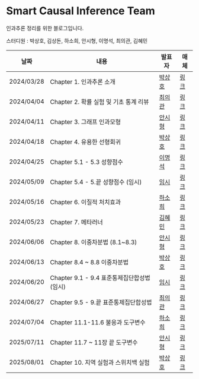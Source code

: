# Smart Causal Inference Team

인과추론 정리를 위한 블로그입니다.

스터디원 : 박상호, 김상돈, 하소희, 안시형, 이명석, 최의관, 김혜민

| 날짜 | 내용 | 발표자 | 매체 | 
| ----- | ----- | -------- | ----- |
| 2024/03/28 | Chapter 1. 인과추론 소개  | [박상호]() | [링크](https://causalinferencelab.github.io/Smart_Causal_Inference/docs/Chapter1.html) | 
| 2024/04/04 | Chapter 2. 확률 실험 및 기초 통계 리뷰  | [최의관]() | [링크](https://causalinferencelab.github.io/Smart_Causal_Inference/docs/Chapter2.html) | 
| 2024/04/11 | Chapter 3. 그래프 인과모형 | [안시형]() | [링크](https://causalinferencelab.github.io/Smart_Causal_Inference/docs/Chapter3.html) | 
| 2024/04/18 | Chapter 4. 유용한 선형회귀 | [박상호]() | [링크](https://causalinferencelab.github.io/Smart_Causal_Inference/docs/Chapter4.html) | 
| 2024/04/25 | Chapter 5.1 - 5.3 성향점수 | [이명석]() | [링크](https://causalinferencelab.github.io/Smart_Causal_Inference/docs/Chapter5.html) | 
| 2024/05/09 | Chapter 5.4 - 5.끝 성향점수 (임시)  | [임시]() | [링크](https://causalinferencelab.github.io/Smart_Causal_Inference/docs/Chapter5.html) | 
| 2024/05/16 | Chapter 6. 이질적 처치효과 | [하소희]() | [링크](https://causalinferencelab.github.io/Smart_Causal_Inference/docs/Chapter6.html) | 
| 2024/05/23 | Chapter 7. 메타러너 | [김혜민]() | [링크](https://causalinferencelab.github.io/Smart_Causal_Inference/docs/Chapter7.html) | 
| 2024/06/06 | Chapter 8. 이중차분법 (8.1~8.3) | [안시형]() | [링크](https://causalinferencelab.github.io/Smart_Causal_Inference/docs/Chapter8_1.html) | 
| 2024/06/13 | Chapter 8.4 ~ 8.8 이중차분법 | [박상호]() | [링크](https://causalinferencelab.github.io/Smart_Causal_Inference/docs/Chapter8_2.html) | 
| 2024/06/20 | Chapter 9.1 - 9.4 표준통제집단합성법 (임시) | [임시]() | [링크](https://causalinferencelab.github.io/Smart_Causal_Inference/docs/Chapter9.html) | 
| 2024/06/27 | Chapter 9.5 - 9.끝 표준통제집단합성법| [최의관]() | [링크](https://causalinferencelab.github.io/Smart_Causal_Inference/docs/Chapter9.html) | 
| 2024/07/04 | Chapter 11.1-11.6 불응과 도구변수 | [하소희]() | [링크](https://causalinferencelab.github.io/Smart_Causal_Inference/docs/Chapter11_1.html) | 
| 2025/07/11 | Chapter 11.7 ~ 11장 끝 도구변수 | [안시형]() | [링크](https://causalinferencelab.github.io/Smart_Causal_Inference/docs/Chapter11_2.html) | 
| 2025/08/01 | Chapter 10. 지역 실험과 스위치백 실험 | [박상호]() | [링크](https://causalinferencelab.github.io/Smart_Causal_Inference/docs/Chapter10.html)| 


